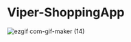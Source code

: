 # Viper-ShoppingApp
![ezgif com-gif-maker (14)](https://user-images.githubusercontent.com/13710309/167215300-c5798736-dacf-49bc-8bc3-2d34b97b785c.gif)

